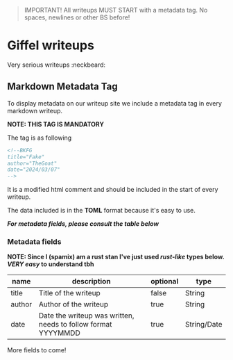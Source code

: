 > IMPORTANT! All writeups MUST START with a metadata tag. No spaces, newlines or other BS before!

# Giffel writeups

Very serious writeups :neckbeard:

## Markdown Metadata Tag

To display metadata on our writeup site we include a metadata tag in every markdown writeup.

**NOTE: THIS TAG IS MANDATORY**

The tag is as following

```markdown
<!--BKFG
title="Fake"
author="TheGoat"
date="2024/03/07"
-->
```

It is a modified html comment and should be included in the start of every writeup.

The data included is in the **TOML** format because it's easy to use.

**_For metadata fields, please consult the table below_**

### Metadata fields

**NOTE: Since I (spamix) am a rust stan I've just used _rust-like_ types below. _VERY easy_ to understand tbh**

| name   | description                                                   | optional | type        |
| ------ | ------------------------------------------------------------- | -------- | ----------- |
| title  | Title of the writeup                                          | false    | String      |
| author | Author of the writeup                                         | true     | String      |
| date   | Date the writeup was written, needs to follow format YYYYMMDD | true     | String/Date |

More fields to come!

